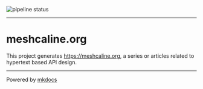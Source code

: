 ![pipeline status](https://github.com/meshcalero/meshcaline.org/actions/workflows/deploy.yml/badge.svg)

---

# meshcaline.org

This project generates https://meshcaline.org, a series or articles related to hypertext based API design.

---

Powered by [mkdocs](mkdocs)